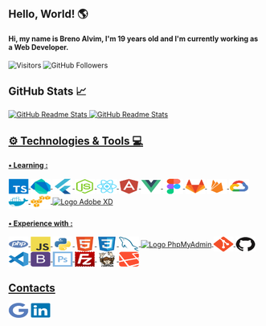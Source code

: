 ## Hello, World! 🌎

#### Hi, my name is Breno Alvim, I'm 19 years old and I'm currently working as a Web Developer.

![Visitors](https://visitor-badge.glitch.me/badge?page_id=brenoalvim.visitor-badge)
![GitHub Followers](https://img.shields.io/github/followers/brenoalvim?style=social)

## GitHub Stats 📈

 <div>
  <a href="https://github-readme-stats.vercel.app/api/top-langs/?username=brenoalvim&layout=compact&langs_count=7&theme=react" target="_blank">
  <img height="180em" title="GitHub Readme Stats" src="https://github-readme-stats.vercel.app/api/top-langs/?username=brenoalvim&layout=compact&langs_count=7&theme=react"/>
  <a href="https://github-readme-stats.vercel.app/api?username=brenoalvim&show_icons=true&theme=react&include_all_commits=true&count_private=true" target="_blank">
  <img height="180em" title="GitHub Readme Stats" src="https://github-readme-stats.vercel.app/api?username=brenoalvim&show_icons=true&theme=react&include_all_commits=true&count_private=true"/>
</div>
 
## ⚙️ Technologies & Tools 💻
   
#### • Learning : 
   <div style="display: inline_block;">
  <img align="center" title="TypeScript" alt="Logo TypeScript" height="30" width="40" src="https://github.com/devicons/devicon/blob/master/icons/typescript/typescript-plain.svg">
  <img align="center" title="Dart" alt="Logo Dart" height="30" width="40" src="https://raw.githubusercontent.com/devicons/devicon/master/icons/dart/dart-original.svg">
  <img align="center" title="Flutter" alt="Logo Flutter" height="30" width="40" src="https://raw.githubusercontent.com/devicons/devicon/master/icons/flutter/flutter-original.svg">
  <img align="center" title="Node" alt="Logo Node" height="30" width="40" src="https://raw.githubusercontent.com/devicons/devicon/master/icons/nodejs/nodejs-original.svg">
  <img align="center" title="React" alt="Logo React" height="30" width="40" src="https://github.com/devicons/devicon/blob/master/icons/react/react-original.svg">
  <img align="center" title="Angular" alt="Logo Angular" height="30" width="40" src="https://github.com/devicons/devicon/blob/master/icons/angularjs/angularjs-plain.svg">
  <img align="center" title="Vue" alt="Logo Vue" height="30" width="40" src="https://github.com/devicons/devicon/blob/master/icons/vuejs/vuejs-original.svg">
  <img align="center" title="Figma" alt="Logo Figma" height="30" width="40" src="https://github.com/devicons/devicon/blob/master/icons/figma/figma-original.svg">
  <img align="center" title="GitLab" alt="Logo GitLab" height="30" width="40" src="https://github.com/devicons/devicon/blob/master/icons/gitlab/gitlab-original.svg">
  <img align="center" title="Firebase" alt="Logo Firebase" height="30" width="40" src="https://github.com/devicons/devicon/blob/master/icons/firebase/firebase-plain.svg">
  <img align="center" title="Google Cloud" alt="Logo Google Cloud" height="30" width="40" src="https://github.com/devicons/devicon/blob/master/icons/googlecloud/googlecloud-original.svg">
  <img align="center" title="Docker" alt="Logo Docker" height="30" width="40" src="https://github.com/devicons/devicon/blob/master/icons/docker/docker-plain.svg">
  <img align="center" title="AWS" alt="Logo AWS" height="30" width="40" src="https://github.com/devicons/devicon/blob/master/icons/amazonwebservices/amazonwebservices-original.svg">
  <img align="center" title="Adobe XD" alt="Logo Adobe XD" height="30" width="40" src="https://cdn.worldvectorlogo.com/logos/adobe-xd.svg">
    </div>

 #### • Experience with :
 
<div style="display: inline_block;">
  <img align="center" title="PHP" alt="Logo Php" height="30" width="40" src="https://raw.githubusercontent.com/devicons/devicon/master/icons/php/php-plain.svg">
  <img align="center" title="JavaScript" alt="Logo JavaScript" height="30" width="40" src="https://github.com/devicons/devicon/blob/master/icons/javascript/javascript-original.svg">
  <img align="center" title="Python" alt="Logo Pyhton" height="30" width="40" src="https://raw.githubusercontent.com/devicons/devicon/master/icons/python/python-original.svg">
  <img align="center" title="Html5" alt="Logo Html5" height="30" width="40" src="https://raw.githubusercontent.com/devicons/devicon/master/icons/html5/html5-original.svg">
  <img align="center" title="Css3" alt="Logo Css3" height="30" width="40" src="https://raw.githubusercontent.com/devicons/devicon/master/icons/css3/css3-original.svg">  
  <img align="center" title="MySql" alt="Logo MySql" height="30" width="40" src="https://raw.githubusercontent.com/devicons/devicon/master/icons/mysql/mysql-original.svg">  
 <img align="center" title="PhpMyAdmin" alt="Logo PhpMyAdmin" height="30" width="40" src="https://en.filetogo.net/storage/3272/icon_6062d9e5c7f06_3272.png"> 
  <img align="center" title="Git" alt="Logo Git" height="30" width="40" src="https://raw.githubusercontent.com/devicons/devicon/master/icons/git/git-original.svg"> 
  <img align="center" title="GitHub" alt="Logo GitHub" height="30" width="40" src="https://github.com/devicons/devicon/blob/master/icons/github/github-original.svg">
  <img align="center" title="Visual Studio Code" alt="Logo Visual Studio Code" height="30" width="40" src="https://github.com/devicons/devicon/blob/master/icons/vscode/vscode-original.svg"> 
  <img align="center" title="Bootstrap" alt="Logo Bootstrap" height="30" width="40" src="https://github.com/devicons/devicon/blob/master/icons/bootstrap/bootstrap-plain.svg">  
  <img align="center" title="Adobe Photoshop" alt="Logo Photoshop" height="30" width="40" src="https://github.com/devicons/devicon/blob/master/icons/photoshop/photoshop-line.svg">
 <img align="center" title="Filezilla" alt="Logo Filezilla" height="30" width="40" src="https://github.com/devicons/devicon/blob/master/icons/filezilla/filezilla-plain.svg"> 
 <img align="center" title="Composer" alt="Logo Composer" height="30" width="40" src="https://github.com/devicons/devicon/blob/master/icons/composer/composer-original.svg">
 <img align="center" title="Laravel" alt="Logo Laravel" height="30" width="40" src="https://github.com/devicons/devicon/blob/master/icons/laravel/laravel-plain.svg">
 
</div>
 
 ## Contacts
 
<div>
  <a href = "mailto:alvimbrenosilva6@gmail.com" target="_blank"><img title="Gmail" Alt="Logo Google" height="30" width="40" src="https://github.com/devicons/devicon/blob/master/icons/google/google-plain.svg" target="_blank"></a>
  <a href="https://www.linkedin.com/in/brenoalvim" target="_blank"><img title="Linkedin" alt="Logo Linkedin" height="30" width="40" src="https://github.com/devicons/devicon/blob/master/icons/linkedin/linkedin-original.svg" target="_blank"></a>
 
<!--  ![Snake animation](https://github.com/brenoalvim/brenoalvim/blob/output/github-contribution-grid-snake.svg) -->
 
 </div> 

